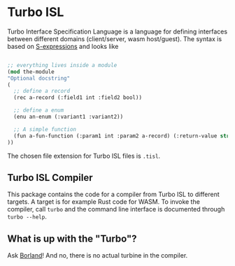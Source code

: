 # Turbo ISL

Turbo Interface Specification Language is a language for defining interfaces between
different domains (client/server, wasm host/guest). The syntax is based on
[S-expressions](https://en.wikipedia.org/wiki/S-expression) and looks like

```lisp

;; everything lives inside a module
(mod the-module
"Optional docstring"
(
  ;; define a record
  (rec a-record (:field1 int :field2 bool))

  ;; define a enum
  (enu an-enum (:variant1 :variant2))

  ;; A simple function
  (fun a-fun-function (:param1 int :param2 a-record) (:return-value string))
))

```

The chosen file extension for Turbo ISL files is `.tisl`.

## Turbo ISL Compiler

This package contains the code for a compiler from Turbo ISL to different targets. A
target is for example Rust code for WASM. To invoke the compiler, call `turbo` and the
command line interface is documented through `turbo --help`.

## What is up with the "Turbo"?

Ask [Borland](https://en.wikipedia.org/wiki/Borland_Turbo_C)! And no, there is no actual
turbine in the compiler.
